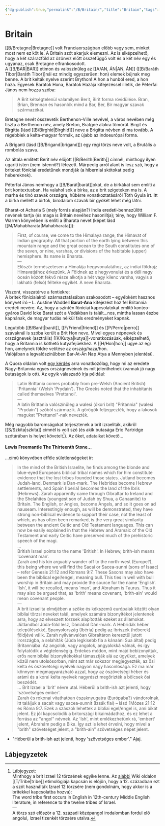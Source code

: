 ```yaml
---
{"dg-publish":true,"permalink":"/B/Britain/","title":"Britain","tags":["Englishtexttranslated"],"created":"2023-11-11T12:30","updated":"2024-02-02T01:35"}
---
```



# Britain

[[B/Bretagne\|Bretagne]] volt Franciaországban előbb vagy sem, minket most nem ez köt le. A Britain szót akarjuk elemezni. Az is elképzelhető, hogy a két szárazföld az özönvíz előtt összefüggő volt és a két név egy és ugyanaz, csak Bretagne elfrankosodott.  
A [[B/BAR\|BAR]] etimon és valószínűleg az [[A/AN, ÁN\|AN, ÁN]] ([[B/Baráth Tibor\|Baráth Tibor]]nál ez mindig egyszerűen: hon) elemek bújnak meg benne. A brit kelták nyelve szerint Brython! A hon a hunból ered, a hon haza. Egyesek Barátok Hona, Barátok Hazája kifejezéssel illetik, de Péterfai János nem hozza szóba:  
> A Brit kétségtelenül valamilyen Berit, Birit forma rövidülése. Bran, Brian, Brennan és hasonlók mind a Bar, Ber, Bir magyar szavak származékai.  

Bretagne nevét összevetik Berthenon-Ville nevével, a város nevében még tiszta a Berthenon név, amely Breton, Bratgne alakra tömörül. Birgit és Birgitta \[lásd [[B/Birghid\|Birghid]]\] neve a Brigitta névben él ma tovább. A régebbiek a kelta-magyar formák, az újabb az indoeurópai forma.

A Briganti (lásd [[B/Brigand\|brigand]]) egy régi törzs neve volt, a Brutális a rombolás szava.  

Az általa említett Berit név előjött [[B/Berith\|Berith]] címnél, minthogy ilyen ugariti isten (nem istennő?) létezett. Márpedig arról alant is lesz szó, hogy a briteket föníciai eredetűnek mondják (a hiberniai skótokat pedig hébereknek).  

Péterfai János nemhogy a [[B/Barát\|barát]]okat, de a birkákat sem említi a brit kontextusban. Ha valahol sok a birka, az a brit szigeteken ma is. A marha és tinó szavak országra, hűbérre vonatkoztatásáról Tóth Gyula írt. Itt a birka mellett a birtok, birodalom szavak bir gyökét lehet még látni.  

Bharat-ot Acharia S (mely forrás alapján?) India eredeti-bennszülött nevének tartja (és maga is Britain nevéhez hasonlítja); tény, hogy William F. Warren könyvében is enlíti a Bharata nevet (képet lásd [[M/Mahabharata\|Mahabharata]]):  
> First, of course, we come to the Himalaya range, the Himavat of Indian geography. All that portion of the earth lying between this mountain range and the great ocean to the South constitutes one of the seven, or nine, varshas, or divisions of the habitable (upper) hemisphere. Its name is Bharata.  
> —  
> Először természetesen a Himalája hegyvonulatához, az indiai földrajz Himavatjához érkezünk. A Földnek az e hegyvonulat és a déli nagy óceán között fekvő része alkotja a hét vagy kilenc varsha, vagyis a lakható (felső) félteke egyikét. A neve Bharata.  

Viszont, visszatérve a fentiekre:  
A britek föníciaiaktól származtatásában szakosodott – egyébként hasznos könyvet író – L. Austine Waddell **Barat-Ana** kifejezést hoz fel Britannia eredeti nevére. Az, hogy a szintén föníciai kapcsolatokat említő konteo-gyáros David Icke Barat szót a Védákban is talált...nos, mintha lassan észbe kapnának, de magyar tudás nélkül fals eredményeket kapnak.  

Legutóbb [[B/Barát\|barát]], [[F/Friend\|friend]] és [[P/Perro\|perro]] szavaknál is szóba került a Brit Hon neve. Mivel egyes népnevek és országnevek (asztrális) [[K/Kutya\|kutya]]-vonatkozásúak, elképzelhető, hogy a Britannia is köthető kutyafejűekhez. A [[H/Hon\|hon]] ugye az égi hon, amelynek földre vetítése az ország/haza/hon.  
Valójában a legvalószínűbben Bar-At-Án Nap Atya a Mennyben jelentésű.  

A Quora oldalon volt [egy kérdés](https://qr.ae/TWN8T8) arra vonatkozólag, hogy mi az eredete Nagy-Britannia egyes országneveinek és mit jelenthetnek (vannak jó nagy butaságok is ott). Az egyik válaszadó írja például:  
> Latin Brittania comes probably from pre-Welsh (Ancient British) 'Pritannia' (Welsh 'Prydain'). The Greeks noted that the inhabitants called themselves 'Prettanoi'.  
> —  
> A latin Brittania valószínűleg a walesi (ókori brit) "Pritannia" (walesi "Prydain") szóból származik. A görögök feljegyezték, hogy a lakosok magukat "Prettanoi"-nak nevezték.  

Még nagyobb baromságokat terjesztenek a brit izraeliták, akikről [[S/Szkíta\|szkíta]] címnél is volt szó (és akik butasága Eric Partridge szótárában is helyet követelt[^1]). Az őket, adataikat követő...

#### Lewis Freemantle The Thirteenth Stone...

...című könyvében efféle sületlenségeket ír:  
> In the mind of the British Israelite, he finds among the blonde and blue-eyed Europeans biblical tribal names which for him constitute evidence that the lost tribes founded those states. Jutland becomes Judah-land, Denmark is Dan-mark. The Hebrides become Hebrew settlements, and Spain (Iberia) becomes the land of the Ibris (Hebrews). Zarah apparently came through Gibraltar to Ireland and the Shelahites (youngest son of Judah by Shua, a Canaanite) to Britain. The English, or Angles, become Angels, and so it goes on ad nauseam. Interestingly enough, as will be demonstrated, they have strong non-biblical evidence to support their case, not the least of which, as has often been remarked, is the very great similarity between the ancient Celtic and Old Testament languages. This can now be easily explained in that the Hebrew and Aramaic of the Old Testament and early Celtic have preserved much of the prehistoric speech of the magi.  
> ...  
> British Israel points to the name 'British'. In Hebrew, brith-ish means 'covenant man'.  
> Zarah and his kin arguably wander off to the north-west (Europe?), this being where we will find the Sacai or Sacea-sunni (sons of Isaac) – refer Genesis 21:12 and Romans 9:7. These Saxons may also have been the biblical egel/engel, meaning bull. This ties in well with bull worship in Britain and may provide the source for the name 'English'. 'Ish', it will be recalled, means 'man', and Abraham is Taurus. Thus it may also be argued that, as 'brith' means covenant, 'brith-ain' would mean covenant people.  
> —  
> A brit izraelita elméjében a szőke és kékszemű európaiak között olyan bibliai törzsi neveket talál, amelyek számára bizonyítékot jelentenek arra, hogy az elveszett törzsek alapították ezeket az államokat. Jütlandból Júda-föld lesz, Dániából Dán-mark. A Hebridák héber településekké, Spanyolország (Ibéria) pedig az Ibriszek (héberek) földjévé válik. Zarah nyilvánvalóan Gibraltáron keresztül jutott Írországba, a selahiták (Júda legkisebb fia a kánaáni Sua által) pedig Britanniába. Az angolok, vagy angolok, angyalokká válnak, és így folytatódik a végtelenségig. Érdekes módon, mint majd bebizonyítjuk, erős nem bibliai bizonyítékokkal támasztják alá az ügyüket, amelyek közül nem utolsósorban, mint azt már sokszor megjegyezték, az ősi kelta és ószövetségi nyelvek nagyon nagy hasonlósága. Ez ma már könnyen megmagyarázható azzal, hogy az ószövetségi héber és arámi és a korai kelta nyelvek nagyrészt megőrizték a bölcsek ősi beszédét.  
> ...
> Brit Izrael a 'brit' névre utal. Héberül a brith-ish azt jelenti, hogy 'szövetséges ember'.  
> Zarah és rokonai vitathatóan északnyugatra (Európába?) vándorolnak, itt találjuk a sacait vagy sacea-sunnit (Izsák fiai) – lásd 1Mózes 21:12 és Róma 9:7. Ezek a szászok lehettek a bibliai egel/engel is, ami bikát jelent. Ez jól kapcsolódik a britországi bikaimádathoz, és ez lehet a forrása az "angol" névnek. Az 'Ish', mint emlékezhetünk rá, 'embert' jelent, Ábrahám pedig a Bika. Így azt is lehet érvelni, hogy mivel a "brith" szövetséget jelent, a "brith-ain" szövetséges népet jelent.  
- "Héberül a brith-ish azt jelenti, hogy 'szövetséges ember'." Ajaj.

  

## Lábjegyzetek

[^1]: Lábjegyzet:  
Minthogy a brit Izrael 12 törzsének egyike lenne. Az [alábbi](https://en.m.wikipedia.org/wiki/Tribe) Wiki oldalon [[T/Tribe\|tribe]] etimológiája kapcsán is előjön, hogy a 12. században ezt a szót használták Izrael 12 törzsére (nem gondolnám, hogy akkor is a britekkel kapcsolatba hozva):  
The word tribe first occurs in English in 12th-century Middle English literature, in reference to the twelve tribes of Israel.  
—  
A törzs szó először a 12. századi középangol irodalomban fordul elő angolul, Izrael tizenkét törzsére utalva.  
